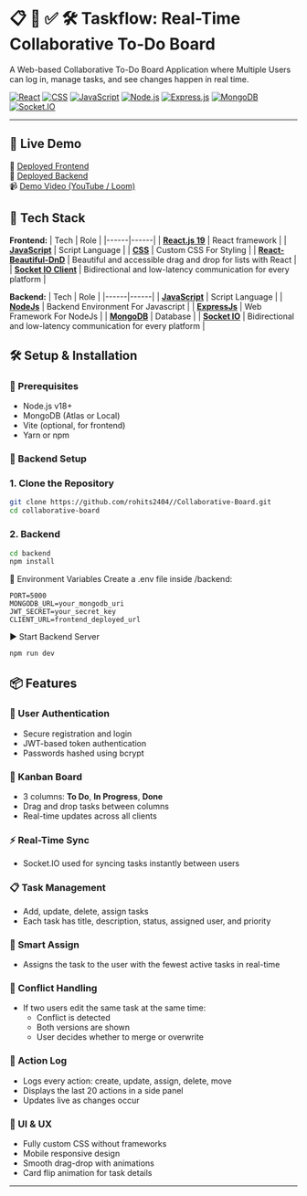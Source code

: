# 📋 👥 ✅ 🛠️  Taskflow: Real-Time Collaborative To-Do Board

A Web-based Collaborative To-Do Board Application where Multiple Users can log in, manage tasks, and see changes happen in real time.

[![React](https://img.shields.io/badge/React-v19-blue.svg)](https://reactjs.org/)
[![CSS](https://img.shields.io/badge/CSS-3-blue.svg)](https://developer.mozilla.org/en-US/docs/Web/CSS)
[![JavaScript](https://img.shields.io/badge/JavaScript-ES6-yellow.svg)](https://developer.mozilla.org/en-US/docs/Web/JavaScript)
[![Node.js](https://img.shields.io/badge/Node.js-24-green.svg)](https://nodejs.org/)
[![Express.js](https://img.shields.io/badge/Express.js-5-black.svg)](https://expressjs.com/)
[![MongoDB](https://img.shields.io/badge/MongoDB-Atlas-green.svg)](https://www.mongodb.com/)
[![Socket.IO](https://img.shields.io/badge/Socket.IO-Real--Time-white.svg?logo=socket.io)](https://socket.io/)

---

## 🚀 Live Demo

🔗 [Deployed Frontend](https://taskflow-three-theta.vercel.app/)  
🔗 [Deployed Backend](https://collaborative-board-9j5q.onrender.com)  
📹 [Demo Video (YouTube / Loom)]()

## 🧠 Tech Stack

**Frontend:**
| Tech | Role |
|------|------|
| [**React.js 19**](https://v6.vite.dev/) | React framework |
| [**JavaScript**](https://developer.mozilla.org/en-US/docs/Web/JavaScript) | Script Language |
| [**CSS**](https://developer.mozilla.org/en-US/docs/Web/CSS) | Custom CSS For Styling |
| [**React-Beautiful-DnD**](https://www.npmjs.com/package/react-beautiful-dnd) | Beautiful and accessible drag and drop for lists with React |
| [**Socket IO Client**](https://socket.io/docs/v4/) | Bidirectional and low-latency communication for every platform |

**Backend:**
| Tech | Role |
|------|------|
| [**JavaScript**](https://developer.mozilla.org/en-US/docs/Web/JavaScript) | Script Language |
| [**NodeJs**](https://nodejs.org/docs/latest/api/) | Backend Environment For Javascript |
| [**ExpressJs**](https://www.mongodb.com/) | Web Framework For NodeJs |
| [**MongoDB**](https://www.mongodb.com/) | Database |
| [**Socket IO**](https://socket.io/docs/v4/) | Bidirectional and low-latency communication for every platform |

## 🛠️ Setup & Installation

### 🧪 Prerequisites

- Node.js v18+
- MongoDB (Atlas or Local)
- Vite (optional, for frontend)
- Yarn or npm

### 📂 Backend Setup

### 1\. Clone the Repository

```bash
git clone https://github.com/rohits2404//Collaborative-Board.git
cd collaborative-board
```
### 2\. Backend

```bash
cd backend
npm install
```

🔐 Environment Variables
Create a .env file inside /backend:

```env
PORT=5000
MONGODB_URL=your_mongodb_uri
JWT_SECRET=your_secret_key
CLIENT_URL=frontend_deployed_url
```

▶️ Start Backend Server
```bash
npm run dev
```

## 📦 Features

### 👥 User Authentication
- Secure registration and login
- JWT-based token authentication
- Passwords hashed using bcrypt

### 🧱 Kanban Board
- 3 columns: **To Do**, **In Progress**, **Done**
- Drag and drop tasks between columns
- Real-time updates across all clients

### ⚡ Real-Time Sync
- Socket.IO used for syncing tasks instantly between users

### 📋 Task Management
- Add, update, delete, assign tasks
- Each task has title, description, status, assigned user, and priority

### 🧠 Smart Assign
- Assigns the task to the user with the fewest active tasks in real-time

### 🔄 Conflict Handling
- If two users edit the same task at the same time:
  - Conflict is detected
  - Both versions are shown
  - User decides whether to merge or overwrite

### 📝 Action Log
- Logs every action: create, update, assign, delete, move
- Displays the last 20 actions in a side panel
- Updates live as changes occur

### 🎨 UI & UX
- Fully custom CSS without frameworks
- Mobile responsive design
- Smooth drag-drop with animations
- Card flip animation for task details

---
